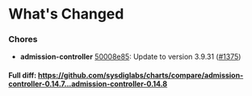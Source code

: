 # What's Changed

### Chores
- **admission-controller** [50008e85](https://github.com/sysdiglabs/charts/commit/50008e8588b48cda8353ca7e8e6c0622c5df0114): Update to version 3.9.31 ([#1375](https://github.com/sysdiglabs/charts/issues/1375))
#### Full diff: https://github.com/sysdiglabs/charts/compare/admission-controller-0.14.7...admission-controller-0.14.8
